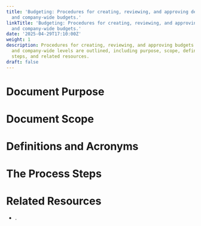 ```yaml
---
title: 'Budgeting: Procedures for creating, reviewing, and approving departmental
  and company-wide budgets.'
linkTitle: 'Budgeting: Procedures for creating, reviewing, and approving departmental
  and company-wide budgets.'
date: '2025-04-29T17:10:00Z'
weight: 1
description: Procedures for creating, reviewing, and approving budgets at both departmental
  and company-wide levels are outlined, including purpose, scope, definitions, process
  steps, and related resources.
draft: false
---
```



# Document Purpose

<!-- Unsupported block type: divider -->

<!-- Unsupported block type: unsupported -->



# Document Scope

<!-- Unsupported block type: divider -->

<!-- Unsupported block type: unsupported -->

# Definitions and Acronyms

<!-- Unsupported block type: divider -->

<!-- Unsupported block type: child_database -->

# The Process Steps

<!-- Unsupported block type: divider -->

<!-- Unsupported block type: unsupported -->

<!-- Unsupported block type: table_of_contents -->



# Related Resources

<!-- Unsupported block type: divider -->

- .